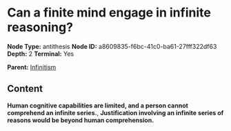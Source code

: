 # Can a finite mind engage in infinite reasoning?

**Node Type:** antithesis
**Node ID:** a8609835-f6bc-41c0-ba61-27fff322df63
**Depth:** 2
**Terminal:** Yes

**Parent:** [Infinitism](infinitism.md)

## Content

**Human cognitive capabilities are limited, and a person cannot comprehend an infinite series.**, **Justification involving an infinite series of reasons would be beyond human comprehension.**
